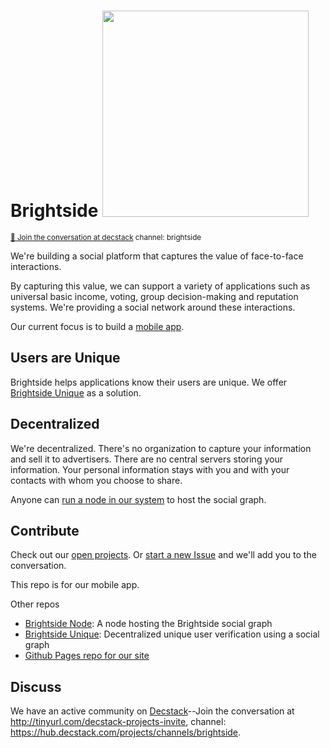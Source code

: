 # Brightside <img width="330px" src="images/brightside.svg"/>
<sup>[💬 Join the conversation at decstack](http://tinyurl.com/decstack-projects-invite) channel: brightside</sup>

We're building a social platform that captures the value of face-to-face interactions.

By capturing this value, we can support a variety of applications such as universal basic income, voting, group decision-making and reputation systems.  We're providing a social network around these interactions.

Our current focus is to build a [mobile app](https://github.com/Brightside-Social/brightside/wiki/Brightside-Mobile).

## Users are Unique

Brightside helps applications know their users are unique. We offer [Brightside Unique](https://github.com/Brightside-Social/brightside-unique) as a solution.

## Decentralized

We're decentralized.  There's no organization to capture your information and sell it to advertisers.  There are no central servers storing your information. Your personal information stays with you and with your contacts with whom you choose to share.

Anyone can [run a node in our system](https://github.com/Brightside-Social/brightside-node) to host the social graph.

## Contribute

Check out our [open projects](https://github.com/orgs/Brightside-Social/projects).  Or [start a new Issue](https://github.com/Brightside-Social/brightside/issues) and we'll add you to the conversation.

This repo is for our mobile app.

Other repos
* [Brightside Node](https://github.com/Brightside-Social/brightside-node): A node hosting the Brightside social graph
* [Brightside Unique](https://github.com/Brightside-Social/brightside-unique): Decentralized unique user verification using a social graph
* [Github Pages repo for our site](https://github.com/Brightside-Social/Brightside-Social.github.io)

## Discuss

We have an active community on [Decstack](http://decstack.com/)--Join the conversation at http://tinyurl.com/decstack-projects-invite, channel: https://hub.decstack.com/projects/channels/brightside.
